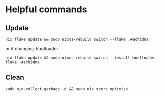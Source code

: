 # Helpful commands

## Update

`nix flake update && sudo nixos-rebuild switch --flake .#echidna`

or if changing bootloader 

`nix flake update && sudo nixos-rebuild switch --install-bootloader --flake .#echidna`

## Clean

`sudo nix-collect-garbage -d && sudo nix store optimise`

